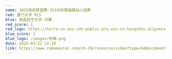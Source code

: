 ```yaml
---
name: 2025高校联盟赛-3V3对抗赛福建站小组赛
red: 厦门大学 RCS
blue: 南昌航空大学 洪鹰
red_score: 1
red_logo: https://terra-cn-oss-cdn-public-pro.oss-cn-hangzhou.aliyuncs.com/b2a076471c6c4b72b574a977334d3e05/04926f4b-2f6d-4691-b45d-502cc1e11f34?x-oss-process=image/resize,h_64,m_lfit
blue_score: 1
blue_logo: /images/校徽.png
date: 2025-03-22 14:10
link: https://www.robomaster.com/zh-CN/resource/video?type=548&videoUrl=https%3A%2F%2Fvod.robomaster.com%2Fvideo%2F475b0ff1-195bc99d00c-0006-a66d-d2f-76fb4.mp4&zoneType=548
---
```

